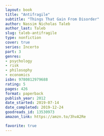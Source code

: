 ```yaml
---
layout: book
title: "Antifragile"
subtitle: "Things That Gain From Disorder"
author: Nassim Nicholas Taleb
author_last: Taleb
slug: taleb-antifragile
type: nonfiction
cover: true
series: Incerto
part: 3
genres:
- psychology
- risk
- philosophy
- economics
isbn: 9780812979688
rating: 5
pages: 426
format: paperback
publish_year: 2012
date_started: 2019-07-14
date_completed: 2019-12-24
goodreads_id: 13530973
amazon_link: https://amzn.to/3hvA2Re

favorite: true
---
```

